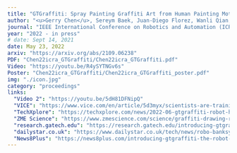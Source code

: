 ```yaml
---
title: "GTGraffiti: Spray Painting Graffiti Art from Human Painting Motions with a Cable Driven Parallel Robot"
author: "<u>Gerry Chen</u>, Sereym Baek, Juan-Diego Florez, Wanli Qian, Sang-won Leigh, Seth Hutchinson, and Frank Dellaert"
journal: "IEEE International Conference on Robotics and Automation (ICRA)"
year: "2022 - in press"
# date: Sept 14, 2021
date: May 23, 2022
arxiv: "https://arxiv.org/abs/2109.06238"
PDF: "Chen22icra_GTGraffiti/Chen22icra_GTGraffiti.pdf"
Video: "https://youtu.be/R4ySYTNGv6s"
Poster: "Chen22icra_GTGraffiti/Chen22icra_GTGraffiti_poster.pdf"
img: "./icon.jpg"
category: "proceedings"
links:
  "Video 2": "https://youtu.be/5dH81DFNipQ"
  "VICE": "https://www.vice.com/en/article/5d3myx/scientists-are-training-ai-robots-to-write-graffiti"
  "TechXplore": "https://techxplore.com/news/2022-06-gtgraffiti-robot-human.html"
  "ZME Science": "https://www.zmescience.com/science/graffiti-drawing-robot-developed-234673563/"
  "research.gatech.edu": "https://research.gatech.edu/introducing-gtgraffiti-robot-paints-human?utm_medium=email&utm_source=daily-digest&utm_campaign=2022-06-08&utm_content=news"
  "dailystar.co.uk": "https://www.dailystar.co.uk/tech/news/robo-banksy-graffiti-robot-could-27187562"
  "News8Plus": "https://news8plus.com/introducing-gtgraffiti-the-robot-that-paints-like-a-human/"
---
```

